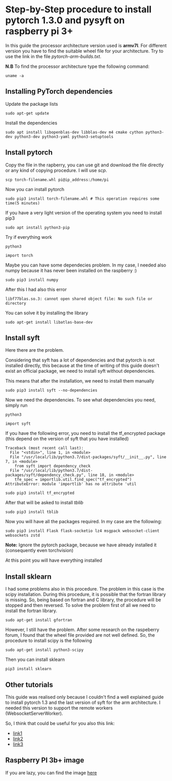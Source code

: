 # Step-by-Step procedure to install pytorch 1.3.0 and pysyft on raspberry pi 3+

In this guide the processor architecture version used is **armv7l**. For different version you have to find the suitable wheel file for your architecture. Try to use the link in the file *pytorch-arm-builds.txt*.

**N.B** To find the processor architecture type the following command:

```
uname -a
```

## Installing PyTorch dependencies

Update the package lists

```
sudo apt-get update
```

Install the dependencies

```
sudo apt install libopenblas-dev libblas-dev m4 cmake cython python3-dev python3-dev python3-yaml python3-setuptools
```

## Install pytorch

Copy the file in the rapberry, you can use git and download the file directly or any kind of copying procedure. I will use *scp*.

```
scp torch-filename.whl pi@ip_address:/home/pi
```

Now you can install pytorch

```
sudo pip3 install torch-filename.whl # This operation requires some time(5 minutes)
```

If you have a very light version of the operating system you need to install pip3

```
sudo apt install python3-pip
```

Try if everything work

```
python3

import torch
```

Maybe you can have some dependecies problem. In my case, I needed also numpy because it has never been installed on the raspberry :)

```
sudo pip3 install numpy
```

After this I had also this error

```
libf77blas.so.3: cannot open shared object file: No such file or directory
```

You can solve it by installing the library

```
sudo apt-get install libatlas-base-dev
```

## Install syft

Here there are the problem.

Considering that syft has a lot of dependencies and that pytorch is not installed directly, this because at the time of writing of this guide doesn't exist an official package, we need to install syft without dependencies.

This means that after the installation, we need to install them manually

```
sudo pip3 install syft --no-dependencies
```

Now we need the dependencies. To see what dependencies you need, simply run

```
python3

import syft
```

If you have the following error, you need to install the tf_encrypted package (this depend on the version of syft that you have installed)

```
Traceback (most recent call last):
  File "<stdin>", line 1, in <module>
  File "/usr/local/lib/python3.7/dist-packages/syft/__init__.py", line 7, in <module>
    from syft import dependency_check
  File "/usr/local/lib/python3.7/dist-packages/syft/dependency_check.py", line 18, in <module>
    tfe_spec = importlib.util.find_spec("tf_encrypted")
AttributeError: module 'importlib' has no attribute 'util
```

```
sudo pip3 install tf_encrypted
```

After that will be asked to install *tblib*

```
sudo pip3 install tblib
```

Now you will have all the packages required. In my case are the following:

```
sudo pip3 install Flask flask-socketio lz4 msgpack websocket-client websockets zstd
```

**Note:** Ignore the pytorch package, because we have already installed it (consequently even torchvision)

At this point you will have everything installed


## Install sklearn

I had some problems also in this procedure.
The problem in this case is the scipy installation. During this procedure, it is possible that the fortran library is missing. So, being based on fortran and C library, the procedure will be stopped and then reversed.
To solve the problem first of all we need to install the fortran library.

```
sudo apt-get install gfortran
```

However, I still have the problem. After some research on the raspeberry forum, I found that the wheel file provided are not well defined.
So, the procedure to install scipy is the following

```
sudo apt-get install python3-scipy
```

Then you can install sklearn

```
pip3 install sklearn
```


## Other tutorials

This guide was realised only because I couldn't find a well explained guide to install pytorch 1.3 and the last version of syft for the arm architecture. I needed this version to support the remote workers (WebsocketServerWorker).

So, I think that could be useful for you also this link:

- [link1](https://medium.com/secure-and-private-ai-writing-challenge/a-step-by-step-guide-to-installing-pytorch-in-raspberry-pi-a1491bb80531)
- [link2](https://medium.com/secure-and-private-ai-writing-challenge/a-step-by-step-guide-to-installing-pysyft-in-raspberry-pi-d8d10c440c37)
- [link3](https://blog.openmined.org/federated-learning-of-a-rnn-on-raspberry-pis/) 


## Raspberry PI 3b+ image

If you are lazy, you can find the image [here](https://mega.nz/#!BUQhBQST!AwLQTJHmLbz2AMYjfReD_88oWlKQqRbQfX6L0GKZTJw)